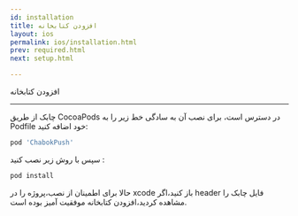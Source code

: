 ```yaml
---
id: installation
title: افزودن کتابخانه
layout: ios
permalink: ios/installation.html
prev: required.html
next: setup.html

---
```

افزودن کتابخانه 

-------------


چابک از طریق CocoaPods در دسترس است، برای نصب آن به سادگی خط زیر را به Podfile خود اضافه کنید:

``` ruby
pod 'ChabokPush'

```

سپس با روش زیر نصب کنید :

``` ruby
pod install

```

حالا برای اطمینان از نصب،پروژه را در xcode باز کنید،اگر header فایل چابک را مشاهده کردید،افزودن کتابخانه موفقیت آمیز بوده است.

